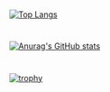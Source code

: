 
#
[![Top Langs](https://github-readme-stats.vercel.app/api/top-langs/?username=arnaudbvd&layout=compact&theme=tokyonight)](https://github.com/anuraghazra/github-readme-stats)

#
[![Anurag's GitHub stats](https://github-readme-stats.vercel.app/api?username=arnaudbvd&theme=tokyonight&show_icons=true)](https://github.com/anuraghazra/github-readme-stats)
#
[![trophy](https://github-profile-trophy.vercel.app/?username=arnaudbvd&theme=tokyonight)](https://github.com/ryo-ma/github-profile-trophy)
